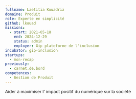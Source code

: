 ```yaml
---
fullname: Laetitia Kouadria
domaine: Produit
role: Experte en simplicité
github: lkouad
missions:
  - start: 2021-05-18
    end: 2024-12-29
    status: admin
    employer: Gip plateforme de l'inclusion
incubator: gip-inclusion
startups:
  - mon-recap
previously:
  - carnet.de.bord
competences:
  - Gestion de Produit
---
```

Aider à maximiser l' impact positif du numérique sur la société
